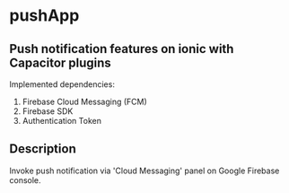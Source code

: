 # pushApp

## Push notification features on ionic with Capacitor plugins


Implemented dependencies:

1. Firebase Cloud Messaging (FCM)
2. Firebase SDK 
3. Authentication Token

## Description
Invoke push notification via 'Cloud Messaging' panel on Google Firebase console.


